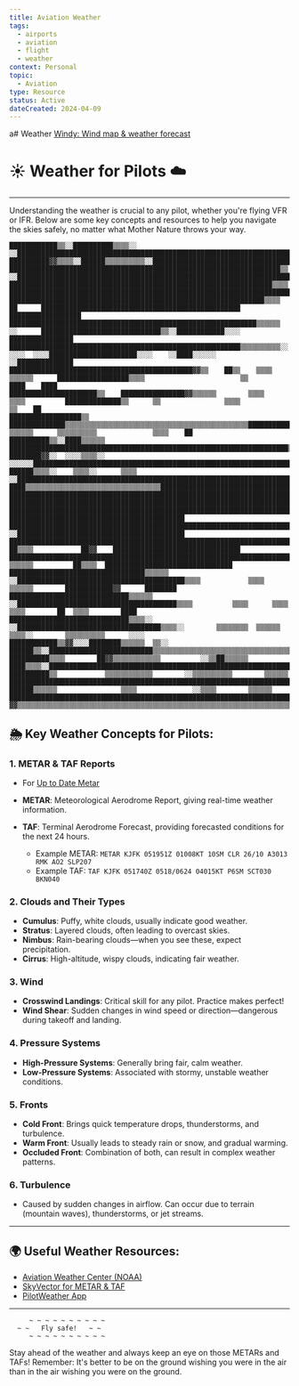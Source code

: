 ```yaml
---
title: Aviation Weather
tags:
  - airports
  - aviation
  - flight
  - weather
context: Personal
topic:
  - Aviation
type: Resource
status: Active
dateCreated: 2024-04-09
---
```

a# Weather
[Windy: Wind map & weather forecast](https://www.windy.com/?41.718,-86.880,7)


# ☀️ Weather for Pilots ☁️
___

Understanding the weather is crucial to any pilot, whether you're flying VFR or IFR. Below are some key concepts and resources to help you navigate the skies safely, no matter what Mother Nature throws your way.

```plaintext
████████████▒▒░░██████████▒▒▒▒░░  ░░████████████████████████████████████████████████████████████████████████████████████████████████████████████████████████
██████████▓▓▒▒▒▒░░██████▒▒▒▒▒▒▒▒▒▒░░████████████████████████████████████████████████████████████████████████████████████████████████████████████████████████
████████████████████████████████████████████████████████████████████▒▒  ░░██████████████████████████████████████████████████████████████████████████████████
██████████████████████████████████████████████████████████████████▒▒▒▒      ████████████████████████████████████████████████████████████████████████████████
████████████████████████████████████████████████████████████████▒▒▒▒        ██      ██████████████████████████████████████████████████    ██████████████████
██████████████████████████████████████████████████████████████▒▒▒▒▒▒        ░░      ██████████████████████████████▒▒░░████████████░░░░      ████████████████
██████████████████████████████████████████████████████████▒▒▒▒▒▒▒▒▒▒░░        ░░░░  ░░░░██████████████████████░░░░    ░░████░░░░░░          ░░██████████████
██████████████████████████████████████████████▓▓▒▒    ██▒▒    ▒▒▒▒          ▒▒▒▒▒▒      ██████████████████▒▒▒▒                        ▒▒        ████    ████
██████████████████████▒▒    ████████████████▓▓▒▒▒▒▒▒        ▒▒▒▒            ▒▒▒▒          ██████████████▒▒      ▒▒                ▒▒▒▒              ▒▒    ██
██████████████████▒▒          ██████████████▒▒▒▒▒▒▒▒▒▒▒▒▒▒▒▒▒▒▒▒▒▒▒▒▒▒▒▒▒▒▒▒▒▒▒▒▒▒▒▒▒▒▒▒▒▒████████████▒▒      ▒▒▒▒▒▒      ▒▒▒▒▒▒▒▒▒▒              ▒▒▒▒    ██
██████████▒▒░░████▒▒▒▒▒▒        ██████████████████████████████████████████████████████████████████████▒▒▒▒▒▒▒▒▒▒▒▒▒▒▒▒▒▒▒▒▒▒▒▒▒▒▒▒▒▒▒▒▒▒▒▒▒▒▒▒▒▒▒▒▒▒▒▒▒▒████
████████▓▓░░  ░░░░▒▒▒▒░░      ░░░░░░████████████████████████████████████████████████████████████████████████████████████████████████████████████████████████
██████▒▒▒▒░░    ▒▒▒▒░░      ▒▒▒▒    ░░██████████████████████████████████████████████████████████████████████████████████████████████████████████████████████
████▒▒▒▒▒▒▒▒▒▒▒▒▒▒▒▒▒▒▒▒▒▒▒▒▒▒▒▒▒▒▒▒▒▒██████████████████████████████████████████████████████████████████████████████████████████████████████████████████████
████████████████████████████████████████████████████████████████████████████████████████████████████████████████████████████████████████████████████████████
████████████████████████████████████████████████████████████████████████████████████████████████████████████████████████████████████████████████████████████
██████████████████████████████████████████████████████████████████████████████████████████████████████████      ████████████████████████████████████████████
████████████████████████████████████████████████████████████████████████████████████████████▒▒▓▓██████░░░░      ░░██████████████████████████████████████████
██████████████████████████████████████████████████████████████████████████████████████████▒▒▒▒    ██▒▒▒▒            ██▓▓    ████████████████████████████████
██████████████████████████████████████████████████████████████████████████████████████████▒▒▒▒░░    ▒▒▒▒▒▒          ██▒▒▒▒  ████████████████████████████████
██████████████████████████████████▒▒▒▒▒▒    ░░██████████████████████████████████████████▒▒▒▒            ▒▒▒▒      ▒▒▒▒▒▒        ████████████▓▓      ████████
██████████████████████████████▒▒▒▒▒▒          ░░████████████████████████████████████████▒▒▒▒          ▒▒▒▒      ▒▒▒▒        ▒▒▒▒        ██  ▒▒▒▒        ████
██████████████████████████████▒▒▒▒░░            ░░████████████████████████████████████▒▒▒▒░░        ▒▒▒▒▒▒▒▒  ▒▒▒▒▒▒      ▒▒▒▒░░        ▒▒▒▒▒▒▒▒▒▒      ░░░░
████████████▒▒▓▓░░░░████████▒▒▒▒▒▒  ▒▒░░          ██████▒▒░░██████████████████████████▒▒▒▒▒▒▒▒▒▒▒▒▒▒▒▒▒▒▒▒▒▒▒▒▒▒▒▒▒▒▒▒▒▒▒▒▒▒▒▒▒▒▒▒▒▒▒▒▒▒▒▒▒▒▒▒▒▒▒▒▒▒▒▒▒▒▒▒▒▒
██████████▒▒▒▒        ██▓▓▒▒▒▒▒▒▒▒▒▒▒▒          ░░▒▒██▒▒▒▒▒▒    ████▒▒▒▒░░██████████████████████████████████████████████████████████████████████████████████
██████████▒▒            ▒▒▒▒▒▒▒▒▒▒▒▒        ░░▒▒▒▒▒▒▒▒▒▒        ▒▒▒▒▒▒        ██████████████████████████████████████████████████████████████████████████████
██████▒▒▒▒▒▒                ▒▒▒▒              ░░▒▒▒▒        ▒▒▒▒▒▒              ████████████████████████████████████████████████████████████████████████████
▓▓▒▒▒▒▒▒▒▒▒▒▒▒▒▒▒▒▒▒▒▒▒▒▒▒▒▒▒▒▒▒▒▒▒▒▒▒▒▒▒▒▒▒▒▒▒▒▒▒▒▒▒▒▒▒▒▒▒▒▒▒▒▒▒▒▒▒▒▒▒▒▒▒▒▒▒▒▒▒▒▒▒▒████████████████████████████████████████████████████████████████████████

```

## 🌦 Key Weather Concepts for Pilots:

### 1. **METAR & TAF Reports**
- For [Up to Date Metar](Live%20METAR%20Data.md)
- **METAR**: Meteorological Aerodrome Report, giving real-time weather information.
- **TAF**: Terminal Aerodrome Forecast, providing forecasted conditions for the next 24 hours.
  
   - Example METAR: `METAR KJFK 051951Z 01008KT 10SM CLR 26/10 A3013 RMK AO2 SLP207`
   - Example TAF: `TAF KJFK 051740Z 0518/0624 04015KT P6SM SCT030 BKN040`

### 2. **Clouds and Their Types**
- **Cumulus**: Puffy, white clouds, usually indicate good weather.
- **Stratus**: Layered clouds, often leading to overcast skies.
- **Nimbus**: Rain-bearing clouds—when you see these, expect precipitation.
- **Cirrus**: High-altitude, wispy clouds, indicating fair weather.

### 3. **Wind**
- **Crosswind Landings**: Critical skill for any pilot. Practice makes perfect!
- **Wind Shear**: Sudden changes in wind speed or direction—dangerous during takeoff and landing.

### 4. **Pressure Systems**
- **High-Pressure Systems**: Generally bring fair, calm weather.
- **Low-Pressure Systems**: Associated with stormy, unstable weather conditions.

### 5. **Fronts**
- **Cold Front**: Brings quick temperature drops, thunderstorms, and turbulence.
- **Warm Front**: Usually leads to steady rain or snow, and gradual warming.
- **Occluded Front**: Combination of both, can result in complex weather patterns.

### 6. **Turbulence**
- Caused by sudden changes in airflow. Can occur due to terrain (mountain waves), thunderstorms, or jet streams.

---

## 🌍 Useful Weather Resources:
- [Aviation Weather Center (NOAA)](https://aviationweather.gov/)
- [SkyVector for METAR & TAF](https://skyvector.com/)
- [PilotWeather App](https://pilotweather.com/)

---

```plaintext
     ~ ~ ~ ~ ~ ~ ~ ~ ~ ~
  ~ ~   Fly safe!   ~ ~
     ~ ~ ~ ~ ~ ~ ~ ~ ~ ~
```

Stay ahead of the weather and always keep an eye on those METARs and TAFs! Remember: It's better to be on the ground wishing you were in the air than in the air wishing you were on the ground.